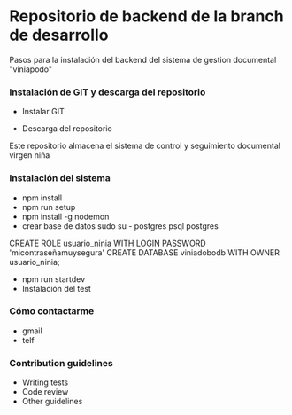 # Repositorio de backend de la branch de desarrollo #

Pasos para la instalación del backend del sistema de gestion documental "viniapodo"

### Instalación de GIT y descarga del repositorio ###

* Instalar GIT

* Descarga del repositorio

Este repositorio almacena el sistema de control y seguimiento documental virgen niña

### Instalación del sistema ###

* npm install
* npm run setup
* npm install -g nodemon
* crear base de datos
sudo su - postgres
psql postgres 

CREATE ROLE usuario_ninia WITH LOGIN PASSWORD 'micontraseñamuysegura'
CREATE DATABASE viniadobodb WITH OWNER usuario_ninia;


* npm run startdev
* Instalación del test

### Cómo contactarme ###

* gmail
* telf

### Contribution guidelines ###

* Writing tests
* Code review
* Other guidelines
